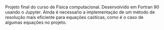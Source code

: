 Projeto final do curso de Física computacional. Desenvolvido em Fortran 90 usando o Jupyter. Ainda é necessaŕio a implementação de um método de resolução mais eficiente para equações caóticas, como é o caso de algumas equações no projeto.
